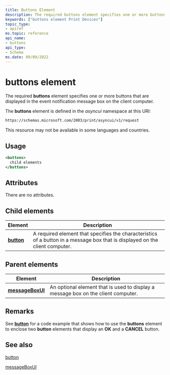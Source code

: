 ```yaml
---
title: Buttons Element
description: The required buttons element specifies one or more buttons that are displayed in the event notification message box on the client computer.
keywords: ["buttons element Print Devices"]
topic_type:
- apiref
ms.topic: reference
api_name:
- buttons
api_type:
- Schema
ms.date: 09/09/2022
---
```


# buttons element

The required **buttons** element specifies one or more buttons that are displayed in the event notification message box on the client computer.

The **buttons** element is defined in the *asyncui* namespace at this URI:

```xml
https://schemas.microsoft.com/2003/print/asyncui/v1/request
```

This resource may not be available in some languages and countries.

## Usage

```xml
<buttons>
  child elements
</buttons>
```

## Attributes

There are no attributes.

## Child elements

| Element | Description |
|--|--|
| [**button**](button.md) | A required element that specifies the characteristics of a button in a message box that is displayed on the client computer. |

## Parent elements

| Element | Description |
|--|--|
| [**messageBoxUI**](messageboxui.md) | An optional element that is used to display a message box on the client computer. |

## Remarks

See [**button**](button.md) for a code example that shows how to use the **buttons** element to enclose two **button** elements that display an **OK** and a **CANCEL** button.

## See also

[button](button.md)

[messageBoxUI](messageboxui.md)

